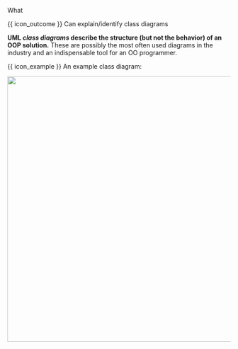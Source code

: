 <span id="title">What</span>

<span id="prereqs"></span>

<span id="outcomes">{{ icon_outcome }} Can explain/identify class diagrams</span>

<div id="body">

**UML _class diagrams_ describe the structure (but not the behavior) of an OOP solution.** These are possibly the most often used diagrams in the industry and an indispensable tool for an OO programmer.

<tip-box> 

{{ icon_example }} An example class diagram:

<img src="{{baseUrl}}/uml/classDiagrams/introduction/what/images/classDiagramExample1.png" width="600" />

</tip-box>

</div>

<div id="extras">
</div>